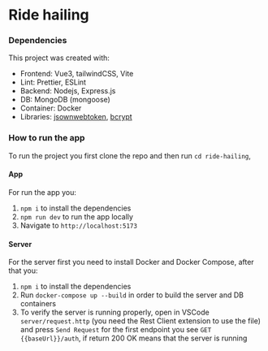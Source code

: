# Ride hailing

### Dependencies

This project was created with:

- Frontend: Vue3, tailwindCSS, Vite
- Lint: Prettier, ESLint
- Backend: Nodejs, Express.js
- DB: MongoDB (mongoose)
- Container: Docker
- Libraries: [jsownwebtoken](https://www.npmjs.com/package/jsonwebtoken), [bcrypt](https://www.npmjs.com/package/bcrypt)

### How to run the app

To run the project you first clone the repo and then run `cd ride-hailing`, 

#### App

For run the app you:

1. `npm i` to install the dependencies
2. `npm run dev` to run the app locally
3. Navigate to `http://localhost:5173`

#### Server

For the server first you need to install Docker and Docker Compose, after that you:

1. `npm i` to install the dependencies
2.  Run `docker-compose up --build` in order to build the server and DB containers
3. To verify the server is running properly, open in VSCode `server/request.http` (you need the Rest Client extension to use the file) and press `Send Request` for the first endpoint you see `GET {{baseUrl}}/auth`, if return 200 OK means that the server is running
